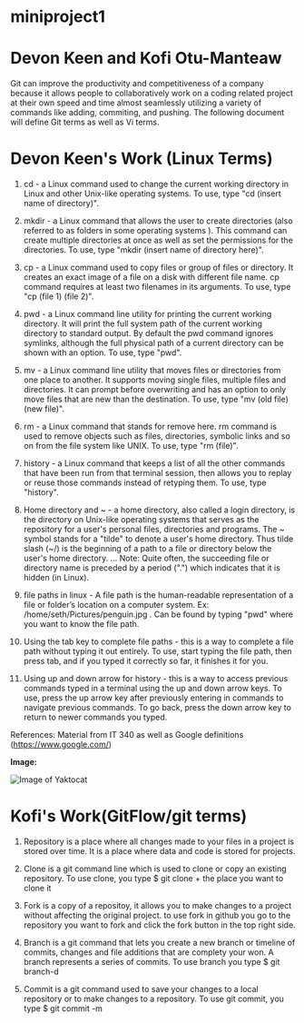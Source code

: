 # miniproject1
# Devon Keen and Kofi Otu-Manteaw

 Git can improve the productivity and competitiveness of a company because it allows people to collaboratively work on a coding related project at their own speed and time almost seamlessly utilizing a variety of commands like adding, commiting, and pushing.  The following document will define Git terms as well as Vi terms.
 
 # Devon Keen's Work (Linux Terms)
 
 1. cd - a Linux command used to change the current working directory in Linux and other Unix-like operating systems. To use, type "cd (insert name of directory)".

2. mkdir - a Linux command that allows the user to create directories (also referred to as folders in some operating systems ). This command can create multiple directories at once as well as set the permissions for the directories. To use, type "mkdir (insert name of directory here)". 

3. cp - a Linux command used to copy files or group of files or directory. It creates an exact image of a file on a disk with different file name. cp command requires at least two filenames in its arguments. To use, type "cp (file 1) (file 2)".

4. pwd - a Linux command line utility for printing the current working directory. It will print the full system path of the current working directory to standard output. By default the pwd command ignores symlinks, although the full physical path of a current directory can be shown with an option. To use, type "pwd".

5. mv - a Linux command line utility that moves files or directories from one place to another. It supports moving single files, multiple files and directories. It can prompt before overwriting and has an option to only move files that are new than the destination. To use, type "mv (old file) (new file)".

6. rm - a Linux command that stands for remove here. rm command is used to remove objects such as files, directories, symbolic links and so on from the file system like UNIX. To use, type "rm (file)".

7. history - a Linux command that keeps a list of all the other commands that have been run from that terminal session, then allows you to replay or reuse those commands instead of retyping them. To use, type "history".

8. Home directory and ~ - a home directory, also called a login directory, is the directory on Unix-like operating systems that serves as the repository for a user's personal files, directories and programs. The ~ symbol stands for a "tilde" to denote a user's home directory. Thus tilde slash (~/) is the beginning of a path to a file or directory below the user's home directory. ... Note: Quite often, the succeeding file or directory name is preceded by a period (".") which indicates that it is hidden (in Linux).

9. file paths in linux - A file path is the human-readable representation of a file or folder’s location on a computer system. Ex: /home/seth/Pictures/penguin.jpg . Can be found by typing "pwd" where you want to know the file path.

10. Using the tab key to complete file paths - this is a way to complete a file path without typing it out entirely. To use, start typing the file path, then press tab, and if you typed it correctly so far, it finishes it for you.

11. Using up and down arrow for history - this is a way to access previous commands typed in a terminal using the up and down arrow keys. To use, press the up arrow key after previously entering in commands to navigate previous commands.  To go back, press the down arrow key to return to newer commands you typed.

References: Material from IT 340 as well as Google definitions (https://www.google.com/)

**Image:**

![Image of Yaktocat](https://octodex.github.com/images/yaktocat.png)

# Kofi's Work(GitFlow/git terms)

1. Repository is a place where all changes made to your files in a project is stored over time. It is a place where data and code is stored for projects.

2. Clone is a git command line which is used to clone or copy an existing repository. To use clone, you type $ git clone <url of the repository you cloned> + the place you want to clone it 

3. Fork is a copy of a repositoy, it allows you to make changes to a project without affecting the original project. to use fork in github you go to the repository you want to fork and click the fork button in the top right side.

4. Branch is a git command that lets you create a new branch or timeline of commits, changes and file additions that are complety your won. A branch represents a series of commits.  To use branch you type $ git branch-d 

5. Commit is a git command used to save your changes to a local repository or to make changes to a repository. To use git commit, you type $ git commit -m  












